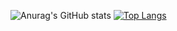 ![Anurag's GitHub stats](https://github-readme-stats.vercel.app/api?username=oscarraichert&show_icons=true&theme=midnight-purple)
[![Top Langs](https://github-readme-stats.vercel.app/api/top-langs/?username=oscarraichert&layout=compact&theme=midnight-purple)](https://github.com/anuraghazra/github-readme-stats)
